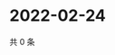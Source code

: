 # 2022-02-24

共 0 条

<!-- BEGIN WEIBO -->
<!-- 最后更新时间 Thu Feb 24 2022 15:11:34 GMT+0800 (China Standard Time) -->

<!-- END WEIBO -->
